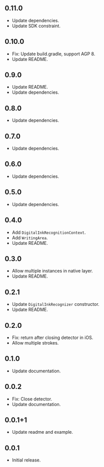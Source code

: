 ## 0.11.0

* Update dependencies.
* Update SDK constraint.

## 0.10.0

* Fix: Update build.gradle, support AGP 8.
* Update README.

## 0.9.0

* Update README.
* Update dependencies.

## 0.8.0

* Update dependencies.

## 0.7.0

* Update dependencies.

## 0.6.0

* Update dependencies.

## 0.5.0

* Update dependencies.

## 0.4.0

* Add `DigitalInkRecognitionContext`.
* Add `WritingArea`.
* Update README.

## 0.3.0

* Allow multiple instances in native layer.
* Update README.

## 0.2.1

* Update `DigitalInkRecognizer` constructor.
* Update README.

## 0.2.0

* Fix: return after closing detector in iOS.
* Allow multiple strokes.

## 0.1.0

* Update documentation.

## 0.0.2

* Fix: Close detector.
* Update documentation.

## 0.0.1+1

* Update readme and example.

## 0.0.1

* Initial release.
